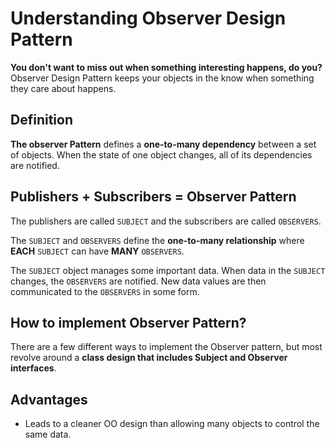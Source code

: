 # Understanding Observer Design Pattern

**You don't want to miss out when something interesting happens, do you?** Observer Design Pattern keeps your objects in the know when something they care about happens.

## Definition

**The observer Pattern** defines a **one-to-many dependency** between a set of objects. When the state of one object changes, all of its dependencies are notified.

## Publishers + Subscribers = Observer Pattern

The publishers are called `SUBJECT` and the subscribers are called `OBSERVERS`.

The `SUBJECT` and `OBSERVERS` define the **one-to-many relationship** where **EACH** `SUBJECT` can have **MANY** `OBSERVERS`.

The `SUBJECT` object manages some important data. When data in the `SUBJECT` changes, the `OBSERVERS` are notified. New data values are then communicated to the `OBSERVERS` in some form.

## How to implement Observer Pattern?

There are a few different ways to implement the Observer pattern, but most revolve around a **class design that includes Subject and Observer interfaces**.

## Advantages

- Leads to a cleaner OO design than allowing many objects to control the same data.

